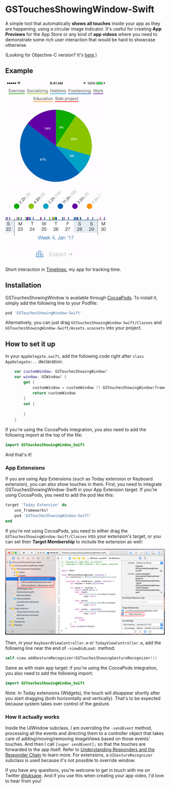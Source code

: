 # GSTouchesShowingWindow-Swift

A simple tool that automatically **shows all touches** inside your app as they are happening, using a circular image indicator. It's useful for creating **App Previews** for the App Store or any kind of **app videos** where you need to demonstrate some rich user interaction that would be hard to showcase otherwise.

(Looking for Objective-C version? It's [here](https://github.com/LukasCZ/GSTouchesShowingWindow).)

## Example

<img src="ReadmeFiles/TouchesPreviewTimelines.gif" width="320px">

Short interaction in [Timelines](http://timelinesapp.io), my app for tracking time.

## Installation

GSTouchesShowingWindow is available through [CocoaPods](http://cocoapods.org). To install it, simply add the following line to your Podfile:

```ruby
pod 'GSTouchesShowingWindow-Swift'
```

Alternatively, you can just drag `GSTouchesShowingWindow-Swift/Classes` and `GSTouchesShowingWindow-Swift/Assets.xcassets` into your project.

## How to set it up

In your `AppDelegate.swift`, add the following code right after `class AppDelegate:..` declaration:

```Swift
    var customWindow: GSTouchesShowingWindow?
    var window: UIWindow? {
        get {
            customWindow = customWindow ?? GSTouchesShowingWindow(frame: UIScreen.main.bounds)
            return customWindow
        }
        set {
            
        }
    }
```

If you're using the CocoaPods integration, you also need to add the following import at the top of the file:
```Swift
import GSTouchesShowingWindow_Swift
```

And that's it!

### App Extensions
If you are using App Extensions (such as Today extension or Keyboard extension), you can also show touches in them.
First, you need to integrate GSTouchesShowingWindow-Swift in your App Extension target. If you're using CocoaPods, you need to add the pod like this:

```ruby
target 'Today Extension' do
	use_frameworks!	
    pod 'GSTouchesShowingWindow-Swift'
end
```

If you're not using CocoaPods, you need to either drag the `GSTouchesShowingWindow-Swift/Classes` into your extension's target, or you can set their **Target Membership** to include the extension as well:

![Setting the Target membership in Utilities / File inspector / Target membership](ReadmeFiles/Target-membership-instructions.png)


Then, in your `KeyboardViewController.m` or `TodayViewController.m`, add the following line near the end of `-viewDidLoad:` method:

```Swift
self.view.addGestureRecognizer(GSTouchesShowingGestureRecognizer())
```

Same as with main app target: if you're using the CocoaPods integration, you also need to add the following import:
```Swift
import GSTouchesShowingWindow_Swift
```

Note: In Today extensions (Widgets), the touch will disappear shortly after you start dragging (both horizontally and vertically). That's to be expected because system takes over control of the gesture.

### How it actually works

Inside the UIWindow subclass, I am overriding the `-sendEvent` method, processing all the events and directing them to a controller object that takes care of adding/moving/removing imageViews based on those events' touches. And then I call `[super sendEvent];` so that the touches are forwarded to the app itself. Refer to [Understanding Responders and the Responder Chain](https://developer.apple.com/library/content/documentation/EventHandling/Conceptual/EventHandlingiPhoneOS/HandlngEventsUsingtheResponderChain.html) to learn more. For extensions, a `UIGestureRecognizer` subclass is used because it's not possible to override window.

If you have any questions, you're welcome to get in touch with me on Twitter [@luksape](http://twitter.com/luksape). And if you use this when creating your app video, I'd love to hear from you!

